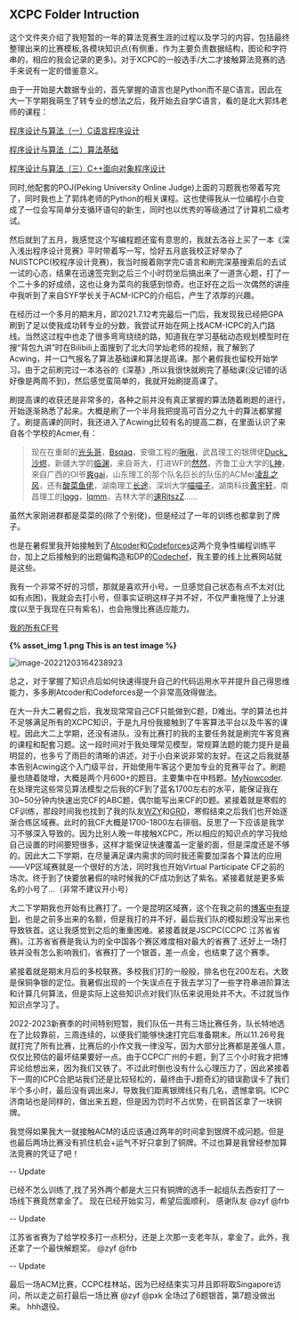 ## XCPC Folder Intruction



这个文件夹介绍了我短暂的一年的算法竞赛生涯的过程以及学习的内容，包括最终整理出来的比赛模板,各模块知识点(有侧重，作为主要负责数据结构，图论和字符串的，相应的我会记录的更多)。对于XCPC的一般选手/大二才接触算法竞赛的选手来说有一定的借鉴意义。

由于一开始是大数据专业的，首先掌握的语言也是Python而不是C语言。因此在大一下学期我萌生了转专业的想法之后，我开始去自学C语言，看的是北大郭炜老师的课程：

[程序设计与算法（一）C语言程序设计](https://www.icourse163.org/course/PKU-1001553023)

[程序设计与算法（二）算法基础](https://www.icourse163.org/learn/PKU-1001894005?tid=1463180448)

[程序设计与算法（三）C++面向对象程序设计](https://www.icourse163.org/learn/PKU-1002029030?tid=1463187446#/learn/announce)

同时,他配套的POJ(Peking University Online Judge)上面的习题我也带着写完了，同时我也上了郭炜老师的Python的相关课程。这也使得我从一位编程小白变成了一位会写简单分支循环语句的新生，同时也以优秀的等级通过了计算机二级考试。

然后就到了五月，我感觉这个写编程题还蛮有意思的，我就去洛谷上买了一本《深入浅出程序设计竞赛》平时带着写一写，恰好五月底我校正好举办了NUISTCPC(校程序设计竞赛)，我当时报着刚学完C语言和刷完深基搜索后的去试一试的心态，结果在迅速签完到之后三个小时罚坐后搞出来了一道贪心题，打了一个二十多的好成绩，这也让身为菜鸟的我感到惊奇。也正好在之后一次偶然的讲座中我听到了来自SYF学长关于ACM-ICPC的介绍后，产生了浓厚的兴趣。

在经历过一个多月的期末月，即2021.7.12考完最后一门后，我发现我已经把GPA刷到了足以使我成功转专业的分数，我尝试开始在网上找ACM-ICPC的入门路线。当然这过程中也走了很多弯弯绕绕的路，知道我在学习基础动态规划模型时在搜“背包九讲”时在Bilibili上面搜到了北大闫学灿老师的视频，我了解到了Acwing，并一口气报名了算法基础课和算法提高课。那个暑假我也留校开始学习。由于之前刷完过一本洛谷的《深基》,所以我很快就刷完了基础课(没记错的话好像是两周不到)，然后感觉蛮简单的，我就开始刷提高课了。

刷提高课的收获还是非常多的，各种之前并没有真正掌握的算法随着刷题的进行，开始逐渐熟悉了起来。大概是刷了一个半月我把提高可百分之九十的算法都掌握了。刷提高课的同时，我还进入了Acwing比较有名的提高二群，在里面认识了来自各个学校的Acmer,有：

> 现在在重邮的[光头哥](736237881@qq.com)，[Bsqaq](979451229)，安徽工程的[啾啾](736237881@qq.com)，武昌理工的银牌佬[Duck_沙烬](1293391499@qq.com)，新疆大学的[临渊](1293391499@qq.com)，来自哥大，打进WF的[然然](979451229@qq.com)，齐鲁工业大学的[L神](942845546@qq.com)，来自广西的OI爷[爽gai](3342880042@qq.com)，山东理工的那个队名巨长的队伍的ACMer[凌乱之风](3342880042@qq.com)，还有[酸菜鱼佬](766703001@qq.com)，湖南理工[长途](766703001@qq.com)，深圳大学[喵喵子](766703001@qq.com)，湖南科技[黄宇轩](766703001@qq.com)，南昌理工的[lqgg](766703001@qq.com)，[lqmm](766703001@qq.com)，吉林大学的[速RitszZ](1062708758@qq.com)......

虽然大家刚进群都是菜菜的(除了个别佬)，但是经过了一年的训练也都拿到了牌子。

也是在暑假里我开始接触到了[Atcoder](atcoder.com)和[Codeforces](codeforces.com)这两个竞争性编程训练平台，加上之后接触到的出题偏构造和DP的[Codechef](codechef.com)，我主要的线上比赛网站就是这些。

我有一个非常不好的习惯，那就是喜欢开小号。一旦感觉自己状态有点不太对(比如有点困)，我就会去打小号，但事实证明这样子并不好，不仅严重拖慢了上分速度(以至于我现在只有紫名)，也会拖慢比赛适应能力。

[我的所有CF号](https://codeforces.com/ratings/organization/35633)

**{% asset_img 1.png This is an test image %}**

![image-20221203164238923](E:\XCPC\XCPC\Photo\1.png)

总之，对于掌握了知识点后如何快速得提升自己的代码运用水平并提升自己得思维能力，多多刷Atcoder和Codeforces是一个非常高效得做法。

在大一升大二暑假之后，我发现常常自己CF只能做到C题，D难出。学的算法也并不足够满足所有的XCPC知识，于是九月份我接触到了牛客算法平台以及牛客的课程。因此大二上学期，还没有进队，没有比赛打的我的主要任务就是刷完牛客竞赛的课程和配套习题。这一段时间对于我处理常见模型，常规算法题的能力提升是最明显的，也多亏了雨巨的清晰的讲述，对于小白来说非常的友好。在这之后我就基本告别Acwing这个入门级平台，开始使用牛客这个更加专业的竞赛平台了。刷题量也随着陡增，大概是两个月600+的题目。主要集中在中档题。[MyNowcoder](https://ac.nowcoder.com/acm/contest/profile/156290750).在处理完这些常见算法模型之后我的CF到了蓝名1700左右的水平，能保证我在30~50分钟内快速出完CF的ABC题，偶尔能写出来CF的D题。紧接着就是寒假的CF训练，那段时间我也找到了我的队友[WZY](https://codeforces.com/profile/Nuist_wzy)和[GRD](https://codeforces.com/profile/Bamboowind)，寒假结束之后我们也开始逐渐合练区域赛。此时的我CF大概是1700-1800左右徘徊。反思了一下应该是我学习不够深入导致的。因为比别人晚一年接触XCPC，所以相应的知识点的学习我给自己设置的时间要短很多，这样才能保证快速覆盖一定量的面，但是深度还是不够的。因此大二下学期，在尽量满足课内需求的同时我还需要加深各个算法的应用——VP区域赛就是一个很好的方法，同时我也开始Virtual Participate CF之前的场次。终于到了快要放暑假的啥时候我的CF成功到达了紫名。紧接着就是更多紫名的小号了...（非常不建议开小号）

大二下学期我也开始有比赛打了。一个是昆明区域赛，这个在我之前的[博客中有提到](https://wangyuhang-cmd.github.io/2022/04/18/Kunming-%E6%89%93%E9%93%81%E6%80%BB%E7%BB%93/)，也是之前多出来的名额，但是我打的并不好，最后我们队的模拟题没写出来也导致铁首。这让我感觉到之后的重重困难。紧接着就是JSCPC(CCPC 江苏省省赛)。江苏省省赛是我认为的全中国各个赛区难度相对最大的省赛了.还好上一场打铁并没有怎么影响我们，省赛打了一个银首，差一点金，也结束了这个赛季。

紧接着就是期末月后的多校联赛。多校我们打的一般般，排名也在200左右。大致是保铜争银的定位。我暑假出现的一个失误点在于我去学习了一些字符串进阶算法和计算几何算法，但是实际上这些知识点对我们队伍来说用处并不大。不过就当作知识点学习了。

2022-2023新赛季的时间特别短暂，我们队伍一共有三场比赛任务，队长特地选在了比较靠前，三周连续的，以便我们能够快速打完后准备期末。所以11.26号我就打完了所有比赛，比赛后的小作文我一律没写，因为大部分比赛都是差强人意，仅仅比预估的最坏结果要好一点。由于CCPC广州的卡题，到了三个小时我才把博弈论给想出来，因为我们又铁了。不过此时倒也没有什么心理压力了，因此紧接着下一周的ICPC合肥站我们还是比较轻松的，最终由于J题奇幻的错误勘误卡了我们半个多小时，最后没有调出来J，导致我们距离银牌线只有几名，遗憾拿铜。ICPC济南站也是同样的，做出来五题，但是因为罚时不占优势，在铜首区拿了一块铜牌。

我觉得如果我大一就接触ACM的话应该通过两年的时间拿到银牌不成问题。但是也最后两场比赛没有抓住机会+运气不好只拿到了铜牌。不过也算是我曾经参加算法竞赛的凭证了吧！

-- Update

已经不怎么训练了,找了另外两个都是大三只有铜牌的选手一起组队去西安打了一场线下赛竟然拿金了。 现在已经开始实习，希望后面顺利， 感谢队友 @zyf @frb 

-- Update

江苏省省赛为了给学校多打一点积分，还是上次那一支老年队，拿金了。此外，我还拿了一个最快解题奖。 @zyf @frb

-- Update

最后一场ACM比赛，CCPC桂林站，因为已经结束实习并且即将取Singapore访问，所以走之前打最后一场比赛 @zyf @pxk 全场过了6题银首，第7题没做出来。 hhh退役。
